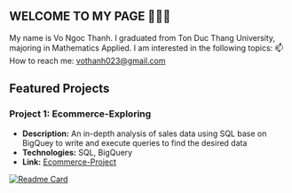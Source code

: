 ## WELCOME TO MY PAGE 👋👋👋
My name is Vo Ngoc Thanh. I graduated from Ton Duc Thang University, majoring in Mathematics Applied. I am interested in the following topics:
📫 How to reach me: [vothanh023@gmail.com](mailto:vothanh023@gmail.com)






## Featured Projects

### Project 1: Ecommerce-Exploring
- **Description:** An in-depth analysis of sales data using SQL base on BigQuey to write and execute queries to find the desired data
- **Technologies:** SQL, BigQuery
- **Link:** [Ecommerce-Project](https://github.com/theng23/Ecommerce-Project)


[![Readme Card](https://github-readme-stats.vercel.app/api/pin/?username=theng23&repo=Ecommerce-Project)](https://github.com/theng23/Ecommerce-Project)



<!--
### Project 2: Web Development with React
- **Description:** A responsive web application built with React and Redux.
- **Technologies:** React, Redux, JavaScript, HTML, CSS
- **Link:** [View Project](https://github.com/username/project2)

### Project 3: Machine Learning Model
- **Description:** A machine learning model to predict housing prices using Scikit-learn.
- **Technologies:** Python, Scikit-learn, Jupyter Notebook
- **Link:** [View Project](https://github.com/username/project3)
```
-->

<!--
**theng23/theng23** is a ✨ _special_ ✨ repository because its `README.md` (this file) appears on your GitHub profile.

Here are some ideas to get you started:

- 🔭 I’m currently working on ...
- 🌱 I’m currently learning ...
- 👯 I’m looking to collaborate on ...
- 🤔 I’m looking for help with ...
- 💬 Ask me about ...
- 📫 How to reach me: ...
- 😄 Pronouns: ...
- ⚡ Fun fact: ...
-->
